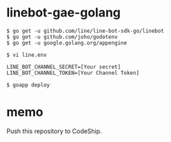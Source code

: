 # linebot-gae-golang

```
$ go get -u github.com/line/line-bot-sdk-go/linebot
$ go get -u github.com/joho/godotenv
$ go get -u google.golang.org/appengine
```

`$ vi line.env`

```
LINE_BOT_CHANNEL_SECRET=[Your secret]
LINE_BOT_CHANNEL_TOKEN=[Your Channel Token]
```

`$ goapp deploy`

# memo
Push this repository to CodeShip.
